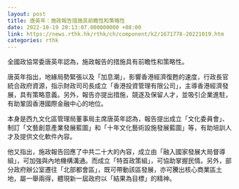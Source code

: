 ```yaml
---
layout: post
title: 唐英年：施政報告措施具前瞻性和策略性
date: 2022-10-19 20:13:07.000000000 +08:00
link: https://news.rthk.hk/rthk/ch/component/k2/1671778-20221019.htm
categories: rthk
---
```


全國政協常委唐英年認為，施政報告的措施具有前瞻性和策略性。

唐英年指出，地緣局勢緊張以及「加息潮」，影響香港經濟復甦的速度，行政長官統合政府資源，指示財政司司長成立「香港投資管理有限公司」，主導香港經濟發展，具有策略意義。另外，報告亦提出措施，競逐及保留人才，並吸引企業進駐，有助鞏固香港國際金融中心的地位。

本身是西九文化區管理局董事局主席唐英年認為，報告提出成立「文化委員會」、制訂「文藝創意產業發展藍圖」和「十年文化藝術設施發展藍圖」等，有助培訓人才及提供文化軟件內容。
 
他又指出，施政報告回應了中共二十大的內容，成立由「融入國家發展大局督導組」，可加強與內地機構溝通。而成立「特首政策組」，可協助掌握民情。另外，部分政府辦公室遷往「北部都會區」，既可帶動該區發展，亦可騰出核心商業區土地，屬一舉兩得，體現新一屆政府以「結果為目標」的精神。
